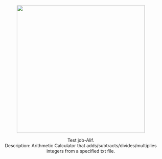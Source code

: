 
<p align="center"><a href="https://job.alif.tj/" target="_blank"><img src="https://upload.wikimedia.org/wikipedia/commons/1/1f/Official_logo_of_Alif_Bank_in_Tajikistan.png" width="400"></a></p>

<p align="center">
 Test job-Alif. <br> Description: Arithmetic Calculator that adds/subtracts/divides/multiplies integers from a specified txt file.
</p>

